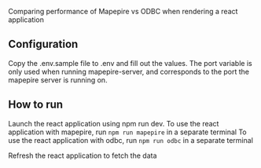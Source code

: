 Comparing performance of Mapepire vs ODBC when rendering a react application

## Configuration
Copy the .env.sample file to .env and fill out the values. The port variable is only used when running mapepire-server, and corresponds to the port the mapepire server is running on.

## How to run
Launch the react application using npm run dev.
To use the react application with mapepire, run `npm run mapepire` in a separate terminal
To use the react application with odbc, run `npm run odbc` in a separate terminal

Refresh the react application to fetch the data
